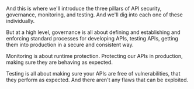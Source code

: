 And this is where we'll introduce the three pillars of API security, governance, monitoring, and testing. And we'll dig into each one of these individually.

But at a high level, governance is all about defining and establishing and enforcing standard processes for developing APIs, testing APIs, getting them into production in a secure and consistent way.

Monitoring is about runtime protection. Protecting our APIs in production, making sure they are behaving as expected.

Testing is all about making sure your APIs are free of vulnerabilities, that they perform as expected. And there aren't any flaws that can be exploited.


